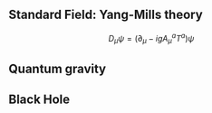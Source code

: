 ## Standard Field: Yang-Mills theory


$$
D_\mu \psi = (\partial_\mu - igA_\mu^a T^a)\psi
$$

## Quantum gravity

## Black Hole

